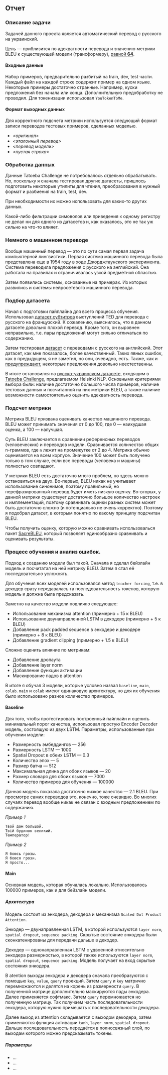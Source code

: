 ## Отчет

### Описание задачи
Задачей данного проекта является автоматический перевод с русского на украинский.

Цель — приблизится по адекватности перевода и значению метрики BLEU к существующей модели (трансформеру), 
[равной **64**](https://github.com/Helsinki-NLP/Tatoeba-Challenge/tree/master/models/rus-ukr).

#### Входные данные
Набор примеров, предварительно разбитый на train, dev, test части. Каждый файл на каждой строке содержит пример на
одном языке. Некоторые примеры достаточно странные. Например, куски предложений без начала или конца. Дополнительную 
предобработку не проводил. Для токенизации использовал `YouTokenToMe`.

#### Формат выходных данных
Для корректного подсчета метрики используется следующий формат записи переводов тестовых примеров, сделанных моделью.

- *<оригинал>*
- *<эталонный перевод>*
- *<перевод модели>*
- *<пустая строка>*

### Обработка данных
Данные Tatoeba Challenge не потребовалось отдельно обрабатывать. Но, поскольку я сначала тестировал другие датасеты,
пришлось подготовить некоторые утилиты для чтения, преобразования в нужный формат и разбиения на train, test, dev.

При необходимости их можно использовать для каких-то других данных.

Какой-либо фильтрации симоволов или приведения к одному регистру не делал ни для одного из датасетов и, как оказалось,
это не так уж сильно на что-то влияет.

### Немного о машинном переводе
Вообще машинный перевод — это по сути самая первая задача компьютерной лингвистики. Первая система машинного перевода
была представлена еще в 1954 году в ходе Джорджтаунского эксперимента. Система переводила предложения с русского на
английский. Она работала на правилах и ограничивалась узкой предметной областью.


Затем появились системы, основанные на примерах. Из которых развились и системы нейросетевого машинного перевода.


### Подбор датасета
Начал с подготовки пайплайна для всего процесса обучения. Использовал 
[датасет субтитров](https://github.com/ajinkyakulkarni14/TED-Multilingual-Parallel-Corpus) выступлений TED для перевода
с русского на французский. К сожалению, выяснилось, что в данном датасете довольно плохой перевод. Кроме того, он 
выровнен неправильно, т.е. пары предложений могут сильно отличаться по содержанию.

Затем тестировал [датасет](https://www.manythings.org/anki/) с переводами с русского на английский. Этот датасет, как
мне показалось, более качественный. Таких явных ошибок, как в предыдущем, я не заметил, но они, очевидно, есть. Также,
как и [предупреждают](https://www.manythings.org/corpus/warningtatoeba.html), некоторые предложения довольно
неестественны.

В итоге остановился на [русско-украинском датасете](https://object.pouta.csc.fi/Tatoeba-Challenge/rus-ukr.tar),
входящим в [Tatoeba Challenge](https://github.com/Helsinki-NLP/Tatoeba-Challenge), предлагаемом Helsinki NLP.
Основными критериями выбора были: наличие достаточно большого числа примеров, наличие тестовых данных и посчитанной
на них метрики BLEU, а также наличие возможности самостоятельно оценить адекватность перевода.

### Подсчет метрики

Метрика BLEU призвана оценивать качество машинного перевода. BLEU может принимать значения от 0 до 100, где
0 — наихудшая оценка, а 100 — налучшая.


Суть BLEU заключается в сравнении референсных переводов (человеческих) и переводов модели. Сравнивается количество
общих n-граммов, где `n` лежит на промежутке от 2 до 4. Метрика обычно оценивается на всем корпусе. Значение 100
может быть получено только в том случае, если все переводы (человека и машины) полностью совпадают.


У метрики BLEU есть достаточно много проблем, но здесь можно остановиться на двух. Во-первых, BLEU никак не учитывает
использование синонимов, поэтому правильный, но перефразированный перевод будет иметь низкую оценку. Во-вторых, у данной
метрики существует достаточно большое количество настроек и имплементаций, поэтому сравнивать оценки разных систем может
быть достаточно сложно (и потенциально не очень корректно). Поэтому я подобрал датасет, в которым понятно по какому принципу
подсчитан BLEU.


Чтобы получить оценку, которую можно сравнивать использовалься пакет [SacreBLEU](https://github.com/mjpost/sacrebleu), который позволяет
единообразно сравнивать и оценивать результаты.


### Процесс обучения и анализ ошибок.

Подход к созданию модели был такой. Сначала я сделал бейзлайн модель и посчитатал на ней метрику BLEU.
Затем я стал её последовательно усложнять.


Для обучения всех моделей использовался метод `teacher forcing`, т.е. в декодер сразу передавалась та
последовательность токенов, которую модель и должна была предсказать.


Заметно на качество модели повлияло следующее:
- Использование механизма attention (примерно + 15 к BLEU)
- Использование двунаправленной LSTM в декодере (примерно + 5 к BLEU)
- Добавление pack padded sequence в энкодере и декодере (примерно + 8 к BLEU)
- Добавление gradient clipping (примерно + 1.5 к BLEU)

Сложно оценить влияние по метрикам:
- Добавление дропаута
- Добавление layer norm
- Добавление функции активации
- Маскирование падов в attention

В итоге я обучал 3 модели, которые условно назвал `baseline`, `main`, `colab`. `main` и `colab` имеют одинаковую архитектуру,
но для их обучения было использовано разное количество примеров.

#### Baseline
Для того, чтобы протестировать построенный пайплайн и оценить минимальный порог качества, использовал простую Encoder
Decoder модель, состоящую из двух LSTM.
Параметры, использованные при обучении модели:


- Размерность эмбеддингов — 256
- Размерность LSTM — 1000
- Spatial Dropout в обеих LSTM — 0.3
- Количество эпох — 5
- Размер батча — 512
- Максимальная длина для обоих языков — 20
- Размер словаря для обоих языков — 7000
- Количество примеров для обучения — 100000

Данная модель показала достаточно низкое качество — 2.1 BLEU. При просмотре самих переводов это, конечно, тоже очевидно.
Во многих случаях перевод вообще никак не связан с входным предложением по содержанию.

*Пример 1*
```
Твой дом большой.
Твій будинок великий.
Температор!
```
*Пример 2*
```
Я боюсь грозы.
Я боюся грози.
Я просто...
```


#### Main

Основная модель, которая обучалась локально. Использовалось 100000 примеров, как и для бейзлайн модели.

##### Архитектура

Модель состоит из энкодера, декодера и механизма `Scaled Dot Product Attention`.

Энкодер — двунаправленная LSTM, в которой используются `layer norm`, `spatial dropout`, `sequence packing`.
Скрытые состояние энкодера были сконкатенированы для передачи дальше в декодер.

Декодер — однонаправленная LSTM с удвоенной относительно энкодера размерностью, в которой также используются
`layer norm`, `spatial dropout`, `sequence packing`. Модель получает на вход скрытые состояния энкодера.

В atention выходы энкодера и декодера сначала преобразуются с помощью `key`, `value`, `query` проекций. Затем
`query` и `key` матрично перемножаются и делятся на корень из размерности `query`. В полученной матрице
дополнительно маскируются пады энкодера. Далее применяется софтмакс. Затем `query` перемножается но полученную
матрицу. Так получаем часть последовательности энкодера, которую нужно примешать к последовательности декодера.

Далее выход из attention складывается с выходом декодера, затем применяются функция активации `tanh`, `layer norm`,
`spatial dropout`. Дальше последовательность передаётся в полносвязный слой, по выходам которого можно предсказывать
токены.

##### Параметры

- ...
- ...
- ...






